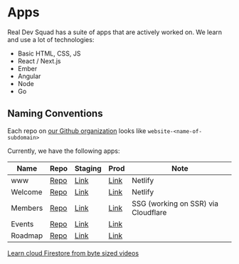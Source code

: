 # Apps

Real Dev Squad has a suite of apps that are actively worked on. We learn and use a lot of technologies:
- Basic HTML, CSS, JS
- React / Next.js
- Ember
- Angular
- Node
- Go

## Naming Conventions

Each repo on [our Github organization](https://github.com/Real-Dev-Squad) looks like `website-<name-of-subdomain>`

Currently, we have the following apps:

| Name | Repo | Staging | Prod | Note |
| -----------|------------|----------|------------|------------|
| www | [Repo]() | [Link](https://www.realdevsquad.com/) | [Link](https://www.realdevsquad.com/) | Netlify |
| Welcome | [Repo]() | [Link](https://welcome.realdevsquad.com/) | [Link](https://welcome.realdevsquad.com/) | Netlify |
| Members | [Repo]() | [Link](https://staging-members-rds.herokuapp.com/) | [Link](https://members.realdevsquad.com/) | SSG (working on SSR) via Cloudflare |
| Events |  [Repo]() | [Link]() | [Link]() | |
| Roadmap| [Repo]() | [Link]() | [Link]() | |

[Learn cloud Firestore from byte sized videos](https://youtube.com/playlist?list=PLl-K7zZEsYLluG5MCVEzXAQ7ACZBCuZgZ)